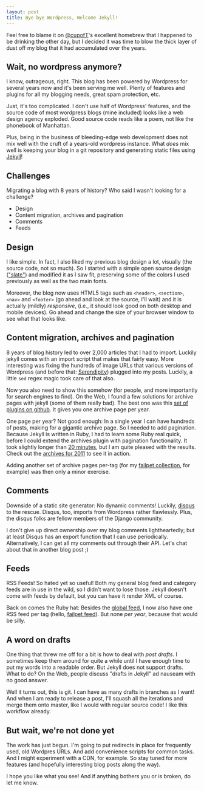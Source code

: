 ```yaml
---
layout: post
title: Bye bye Wordpress, Welcome Jekyll!
---
```


Feel free to blame it on [@cupofT](http://twitter.com/cupofT)'s excellent homebrew that I happened to be drinking the other day, but I decided it was time to blow the thick layer of dust off my blog that it had accumulated over the years.

Wait, no wordpress anymore?
---------------------------
I know, outrageous, right. This blog has been powered by Wordpress for several years now and it's been serving me well. Plenty of features and plugins for all my blogging needs, great spam protection, etc.

Just, it's too complicated. I don't use half of Wordpress' features, and the source code of most wordpress blogs (mine included) looks like a web design agency exploded. Good source code reads like a poem, not like the phonebook of Manhattan.

Plus, being in the business of bleeding-edge web development does not mix well with the cruft of a years-old wordpress instance. What *does* mix well is keeping your blog in a git repository and generating static files using [Jekyll](https://github.com/mojombo/jekyll/)!

Challenges
----------
Migrating a blog with 8 years of history? Who said I wasn't looking for a challenge?

* Design
* Content migration, archives and pagination
* Comments
* Feeds

Design
------
I like simple. In fact, I also liked my previous blog design a lot, visually (the source code, not so much). So I started with a simple open source design (["slate"][slate]) and modified it as I saw fit, preserving some of the colors I used previously as well as the two main fonts.

Moreover, the blog now uses HTML5 tags such as ``<header>``, ``<section>``, ``<nav>`` and ``<footer>`` (go ahead and look at the source, I'll wait) and it is actually (mildly) *responsive*, (i.e., it should look good on both desktop and mobile devices). Go ahead and change the size of your browser window to see what that looks like.

[slate]: https://github.com/jsncostello/slate

Content migration, archives and pagination
------------------------------------------
8 years of blog history led to over 2,000 articles that I had to import. Luckily jekyll comes with an import script that makes that fairly easy. More interesting was fixing the hundreds of image URLs that various versions of Wordpress (and before that: [Serendipity][s9y]) plugged into my posts. Luckily, a little ``sed`` regex magic took care of that also.

Now you also need to show this somehow (for people, and more importantly for search engines to find). On the Web, I found a few solutions for archive pages with jekyll (some of them really bad). The best one was this [set of plugins on github][jekyll-ext]. It gives you one archive page per year.

One page per year? Not good enough: In a single year I can have hundreds of posts, making for a gigantic archive page. So I needed to add pagination. Because Jekyll is written in Ruby, I had to learn some Ruby real quick, before I could extend the archives plugin with pagination functionality. It took slightly longer than [20 minutes][ruby-20], but I am quite pleased with the results. Check out the [archives for 2011](/2011) to see it in action.

Adding another set of archive pages per-tag (for my [failpet collection](/tag/failpet), for example) was then only a minor exercise.

[s9y]: http://www.s9y.org/
[jekyll-ext]: https://github.com/tswicegood/tswicegood-jekyll-extensions
[ruby-20]: http://www.ruby-lang.org/en/documentation/quickstart/

Comments
--------
Downside of a static site generator: No dynamic comments! Luckily, [disqus][disqus] to the rescue. Disqus, too, imports from Wordpress rather flawlessly. Plus, the disqus folks are fellow members of the Django community.

I don't give up direct ownership over my blog comments lightheartedly; but at least Disqus has an export function that I can use periodically. Alternatively, I can get all my comments out through their API. Let's chat about that in another blog post ;)

[disqus]: http://disqus.com/

Feeds
-----
RSS Feeds! So hated yet so useful! Both my general blog feed and category feeds are in use in the wild, so I didn't want to lose those. Jekyll doesn't come with feeds by default, but you can have it render XML of course.

Back on comes the Ruby hat: Besides the [global feed](/feed), I now also have one RSS feed per tag (hello, [failpet feed](/tag/failpet/feed)). But none *per year*, because that would be silly.

A word on drafts
----------------
One thing that threw me off for a bit is how to deal with *post drafts*. I sometimes keep them around for quite a while until I have enough time to put my words into a readable order. But Jekyll does not support drafts. What to do? On the Web, people discuss "drafts in Jekyll" ad nauseam with no good answer.

Well it turns out, this is git. I can have as many drafts in branches as I want! And when I am ready to release a post, I'll squash all the iterations and merge them onto master, like I would with regular source code! I like this workflow already.

But wait, we're not done yet
----------------------------
The work has just begun. I'm going to put redirects in place for frequently used, old Wordpres URLs. And add convenience scripts for common tasks. And I might experiment with a CDN, for example. So stay tuned for more features (and hopefully interesting blog posts along the way).

I hope you like what you see! And if anything bothers you or is broken, do let me know.
